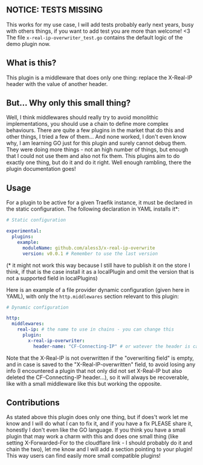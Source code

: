 ## NOTICE: TESTS MISSING
This works for my use case, I will add tests probably early next years, busy with others things, if you want to add test you are more than welcome! <3
The file `x-real-ip-overwriter_test.go` contains the default logic of the demo plugin now.

## What is this?

This plugin is a middleware that does only one thing: replace the X-Real-IP header with the value of another header.

## But... Why only this small thing?
Well, I think middlewares should really try to avoid monolithic implementations, you should use a chain to define more complex behaviours.
There are quite a few plugins in the market that do this and other things, I tried a few of them... And none worked, I don't even know why, I am learning GO just for this plugin and surely cannot debug them.
They were doing more things - not an high number of things, but enough that I could not use them and also not fix them.
This plugins aim to do exactly one thing, but do it and do it right.
Well enough rambling, there the plugin documentation goes!

## Usage
For a plugin to be active for a given Traefik instance, it must be declared in the static configuration.
The following declaration in YAML installs it*:
```yaml
# Static configuration

experimental:
  plugins:
    example:
      moduleName: github.com/aless3/x-real-ip-overwrite
      version: v0.0.1 # Remember to use the last version
```
(* it might not work this way because I still have to publish it on the store I think, if that is the case install it as a localPlugin and omit the version that is not a supported field in localPlugins)

Here is an example of a file provider dynamic configuration (given here in YAML), with only the `http.middlewares` section relevant to this plugin:
```yaml
# Dynamic configuration

http:
  middlewares:
    real-ip: # the name to use in chains - you can change this
      plugin:
        x-real-ip-overwriter:
          header-name: "CF-Connecting-IP" # or watever the header is called
```

Note that the X-Real-IP is not overwritten if the "overwriting field" is empty, and in case is saved to the "X-Real-IP-overwritten" field, to avoid losing any info (I encountered a plugin that not only did not set X-Real-IP but also deleted the CF-Connecting-IP header...), so it will always be recoverable, like with a small middleware like this but working the opposite.


## Contributions
As stated above this plugin does only one thing, but if does't work let me know and I will do what I can to fix it, and if you have a fix PLEASE share it, honestly I don't even like the GO language.
If you think you have a small plugin that may work a charm with this and does one small thing (like setting X-Forwarded-For to the cloudflare link - I should probably do it and chain the two), let me know and I will add a section pointing to your plugin! This way users can find easily more small compatible plugins!
